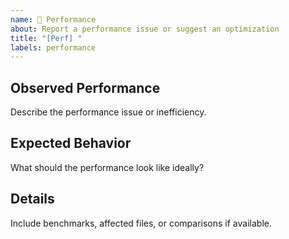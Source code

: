 ```yaml
---
name: 🚀 Performance
about: Report a performance issue or suggest an optimization
title: "[Perf] "
labels: performance
---
```


## Observed Performance

Describe the performance issue or inefficiency.

## Expected Behavior

What should the performance look like ideally?

## Details

Include benchmarks, affected files, or comparisons if available.
